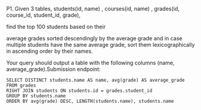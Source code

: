 P1. Given 3 tables, students(id, name) , courses(id, name) , grades(id, course_id, student_id, grade), 

find the top 100 students based on their 

average grades sorted descendingly by the average grade and in case multiple students have the same average grade, 
sort them lexicographically in ascending order by their names. 

Your query should output a table with the following columns (name, average_grade).Submission endpoint:
```
SELECT DISTINCT students.name AS name, avg(grade) AS average_grade FROM grades
RIGHT JOIN students ON students.id = grades.student_id
GROUP BY students.name
ORDER BY avg(grade) DESC, LENGTH(students.name), students.name
```

